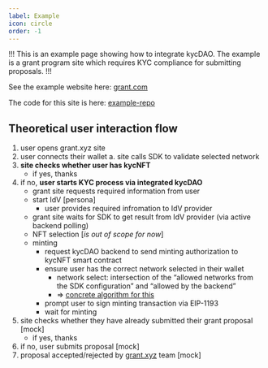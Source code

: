```yaml
---
label: Example
icon: circle
order: -1
---
```


!!!
This is an example page showing how to integrate kycDAO. The example is a grant program site which requires KYC compliance for submitting proposals.
!!!

See the example website here: [grant.com]()

The code for this site is here: [example-repo]()

## Theoretical user interaction flow

1. user opens grant.xyz site
2. user connects their wallet 
    a.  site calls SDK to validate selected network
3. **site checks whether user has kycNFT**
    - if yes, thanks
4. if no, **user starts KYC process via integrated kycDAO**
    - grant site requests required information from user
    - start IdV [persona]
        - user provides required infromation to IdV provider
    - grant site waits for SDK to get result from IdV provider (via active backend polling)
    - NFT selection [_is out of scope for now_]
    - minting
        - request kycDAO backend to send minting authorization to kycNFT smart contract
        - ensure user has the correct network selected in their wallet
            - network select: intersection of the “allowed networks from the SDK configuration” and “allowed by the backend”
            - ⇒ [concrete algorithm for this](https://www.notion.so/EVM-SDK-769a3ca4a4ec468d9db54fc0e1319ca6)
        - prompt user to sign minting transaction via EIP-1193
        - wait for minting
5. site checks whether they have already submitted their grant proposal [mock]
    - if yes, thanks
6. if no, user submits proposal [mock]
7. proposal accepted/rejected by [grant.xyz](http://grant.xyx) team [mock]

